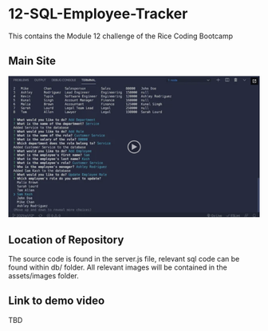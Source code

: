 # 12-SQL-Employee-Tracker
This contains the Module 12 challenge of the Rice Coding Bootcamp

## Main Site

![Main Site](assets/images/main-site-01.png)

## Location of Repository

The source code is found in the server.js file, relevant sql code can be found within db/ folder. All relevant images will be contained in the assets/images folder.

## Link to demo video

TBD